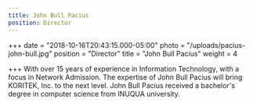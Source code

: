 ```yaml
---
title: John Bull Pacius
position: Director
---
```


+++
date = "2018-10-16T20:43:15.000-05:00"
photo = "/uploads/pacius-john-bull.jpg"
position = "Director"
title = "John Bull Pacius"
weight = 4

+++
With over 15 years of experience in Information Technology, with a focus in Network Admission. The expertise of John Bull Pacius will bring KORITEK, Inc. to the next level. John Bull Pacius received a bachelor's degree in computer science from INUQUA university.
